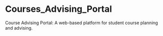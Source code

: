 # Courses_Advising_Portal
Course Advising Portal: A web-based platform for student course planning and advising.
